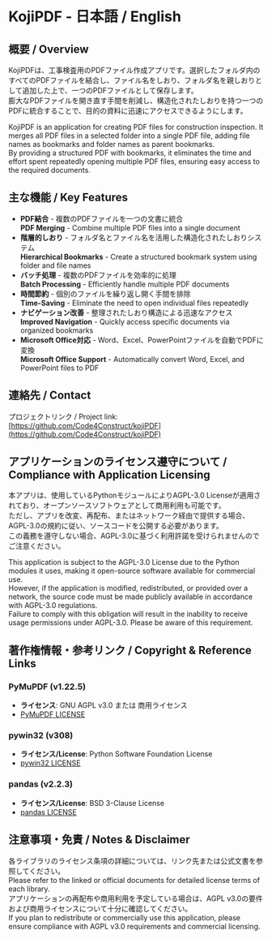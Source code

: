 # KojiPDF - 日本語 / English

## 概要 / Overview

KojiPDFは、工事検査用のPDFファイル作成アプリです。選択したフォルダ内のすべてのPDFファイルを結合し、ファイル名をしおり、フォルダ名を親しおりとして追加した上で、一つのPDFファイルとして保存します。  
膨大なPDFファイルを開き直す手間を削減し、構造化されたしおりを持つ一つのPDFに統合することで、目的の資料に迅速にアクセスできるようにします。

KojiPDF is an application for creating PDF files for construction inspection. It merges all PDF files in a selected folder into a single PDF file, adding file names as bookmarks and folder names as parent bookmarks.  
By providing a structured PDF with bookmarks, it eliminates the time and effort spent repeatedly opening multiple PDF files, ensuring easy access to the required documents.

## 主な機能 / Key Features

- **PDF結合** - 複数のPDFファイルを一つの文書に統合  
  **PDF Merging** - Combine multiple PDF files into a single document  
- **階層的しおり** - フォルダ名とファイル名を活用した構造化されたしおりシステム  
  **Hierarchical Bookmarks** - Create a structured bookmark system using folder and file names  
- **バッチ処理** - 複数のPDFファイルを効率的に処理  
  **Batch Processing** - Efficiently handle multiple PDF documents  
- **時間節約** - 個別のファイルを繰り返し開く手間を排除  
  **Time-Saving** - Eliminate the need to open individual files repeatedly  
- **ナビゲーション改善** - 整理されたしおり構造による迅速なアクセス  
  **Improved Navigation** - Quickly access specific documents via organized bookmarks  
- **Microsoft Office対応** - Word、Excel、PowerPointファイルを自動でPDFに変換  
  **Microsoft Office Support** - Automatically convert Word, Excel, and PowerPoint files to PDF  

## 連絡先 / Contact

プロジェクトリンク / Project link: [https://github.com/Code4Construct/kojiPDF](https://github.com/Code4Construct/kojiPDF)

## アプリケーションのライセンス遵守について / Compliance with Application Licensing

本アプリは、使用しているPythonモジュールによりAGPL-3.0 Licenseが適用されており、オープンソースソフトウェアとして商用利用も可能です。  
ただし、アプリを改変、再配布、またはネットワーク経由で提供する場合、AGPL-3.0の規約に従い、ソースコードを公開する必要があります。  
この義務を遵守しない場合、AGPL-3.0に基づく利用許諾を受けられませんのでご注意ください。

This application is subject to the AGPL-3.0 License due to the Python modules it uses, making it open-source software available for commercial use.  
However, if the application is modified, redistributed, or provided over a network, the source code must be made publicly available in accordance with AGPL-3.0 regulations.  
Failure to comply with this obligation will result in the inability to receive usage permissions under AGPL-3.0. Please be aware of this requirement.

## 著作権情報・参考リンク / Copyright & Reference Links

### PyMuPDF (v1.22.5)
- **ライセンス**: GNU AGPL v3.0 または 商用ライセンス  
- [PyMuPDF LICENSE](https://github.com/pymupdf/PyMuPDF-Utilities/blob/master/LICENSE)

### pywin32 (v308)
- **ライセンス/License**: Python Software Foundation License  
- [pywin32 LICENSE](https://github.com/mhammond/pywin32/blob/main/win32/License.txt)

### pandas (v2.2.3)
- **ライセンス/License**: BSD 3-Clause License  
- [pandas LICENSE](https://github.com/pandas-dev/pandas/blob/main/LICENSE)

## 注意事項・免責 / Notes & Disclaimer

各ライブラリのライセンス条項の詳細については、リンク先または公式文書を参照してください。  
Please refer to the linked or official documents for detailed license terms of each library.  
アプリケーションの再配布や商用利用を予定している場合は、AGPL v3.0の要件および商用ライセンスについて十分に確認してください。  
If you plan to redistribute or commercially use this application, please ensure compliance with AGPL v3.0 requirements and commercial licensing.
